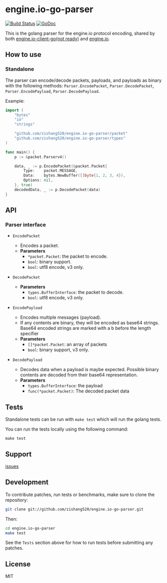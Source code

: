 
# engine.io-go-parser

[![Build Status](https://github.com/zishang520/engine.io-go-parser/workflows/Go/badge.svg?branch=main)](https://github.com/zishang520/engine.io-go-parser/actions)
[![GoDoc](https://pkg.go.dev/badge/github.com/zishang520/engine.io-go-parser?utm_source=godoc)](https://pkg.go.dev/github.com/zishang520/engine.io-go-parser)

This is the golang parser for the engine.io protocol encoding,
shared by both
[engine.io-client-go(not ready)](https://github.com/zishang520/engine.io-client-go) and
[engine.io](https://github.com/zishang520/engine.io).

## How to use

### Standalone

The parser can encode/decode packets, payloads, and payloads as binary
with the following methods: `Parser.EncodePacket`, `Parser.DecodePacket`, `Parser.EncodePayload`,
`Parser.DecodePayload`.

Example:

```go
import (
    "bytes"
    "io"
    "strings"

    "github.com/zishang520/engine.io-go-parser/packet"
    "github.com/zishang520/engine.io-go-parser/types"
)

func main() {
    p := &packet.Parserv4()

    data, _ := p.EncodePacket(&packet.Packet{
        Type:    packet.MESSAGE,
        Data:    bytes.NewBuffer([]byte{1, 2, 3, 4}),
        Options: nil,
    }, true)
    decodedData, _ := p.DecodePacket(data)
}
```

## API

### Parser interface

- `EncodePacket`
    - Encodes a packet.
    - **Parameters**
      - `*packet.Packet`: the packet to encode.
      - `bool`: binary support.
      - `bool`: utf8 encode, v3 only.
- `DecodePacket`
    - **Parameters**
      - `types.BufferInterface`: the packet to decode.
      - `bool`: utf8 encode, v3 only.

- `EncodePayload`
    - Encodes multiple messages (payload).
    - If any contents are binary, they will be encoded as base64 strings. Base64
      encoded strings are marked with a b before the length specifier
    - **Parameters**
      - `[]*packet.Packet`: an array of packets
      - `bool`: binary support, v3 only.
- `DecodePayload`
    - Decodes data when a payload is maybe expected. Possible binary contents are
      decoded from their base64 representation.
    - **Parameters**
      - `types.BufferInterface`: the payload
      - `func(*packet.Packet)`: The decoded packet data

## Tests

Standalone tests can be run with `make test` which will run the golang tests.

You can run the tests locally using the following command:

```
make test
```

## Support

[issues](https://github.com/zishang520/engine.io-go-parser/issues)

## Development

To contribute patches, run tests or benchmarks, make sure to clone the
repository:

```bash
git clone git://github.com/zishang520/engine.io-go-parser.git
```

Then:

```bash
cd engine.io-go-parser
make test
```

See the `Tests` section above for how to run tests before submitting any patches.

## License

MIT
